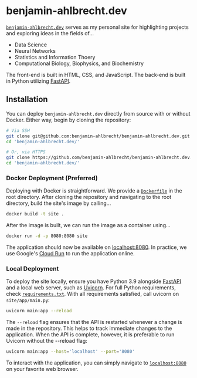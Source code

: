 # benjamin-ahlbrecht.dev

[`benjamin-ahlbrecht.dev`](https://benjamin-ahlbrecht.dev) serves as my personal site for highlighting projects and exploring ideas in the fields of...

- Data Science
- Neural Networks
- Statistics and Information Thoery
- Computational Biology, Biophysics, and Biochemistry

The front-end is built in HTML, CSS, and JavaScript. The back-end is built in Python utilizing [FastAPI](https://fastapi.tiangolo.com/).

## Installation

You can deploy `benjamin-ahlbrecht.dev` directly from source with or without Docker. Either way, begin by cloning the repository:

```bash
# Via SSH
git clone git@github.com:benjamin-ahlbrecht/benjamin-ahlbrecht.dev.git
cd 'benjamin-ahlbrecht.dev/'

# Or, via HTTPS
git clone https://github.com/benjamin-ahlbrecht/benjamin-ahlbrecht.dev.git
cd 'benjamin-ahlbrecht.dev/'
```

### Docker Deployment (Preferred)

Deploying with Docker is straightforward. We provide a [`Dockerfile`](https://gitlab.com/ahlbrecht-machine-learning/site/-/blob/main/Dockerfile) in the root directory. After cloning the repository and navigating to the root directory, build the site's image by calling...

```bash
docker build -t site .
```

After the image is built, we can run the image as a container using...

```bash
docker run -d -p 8080:8080 site
```

The application should now be available on [localhost:8080](localhost:8080/). In practice, we use Google's [Cloud Run](https://cloud.google.com/run) to run the application online.

### Local Deployment

To deploy the site locally, ensure you have Python 3.9 alongside [FastAPI](https://fastapi.tiangolo.com/) and a local web server, such as [Uvicorn](https://www.uvicorn.org/). For full Python requirements, check [`requirements.txt`](https://gitlab.com/ahlbrecht-machine-learning/site/-/blob/main/requirements.txt). With all requirements satisfied, call uvicorn on `site/app/main.py`:

```bash
uvicorn main:app --reload
```

The `--reload` flag ensures that the API is restarted whenever a change is made in the repository. This helps to track immediate changes to the application. When the API is complete, however, it is preferable to run Uvicorn without the --reload flag:

```bash
uvicorn main:app --host='localhost' --port='8080'
```

To interact with the application, you can simply navigate to [`localhost:8080`](localhost:8080/) on your favorite web browser.

